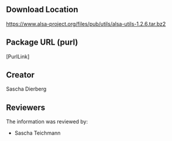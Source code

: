 ## Download Location

https://www.alsa-project.org/files/pub/utils/alsa-utils-1.2.6.tar.bz2

## Package URL (purl)

[PurlLink]

## Creator

Sascha Dierberg

## Reviewers

The information was reviewed by:

* Sascha Teichmann